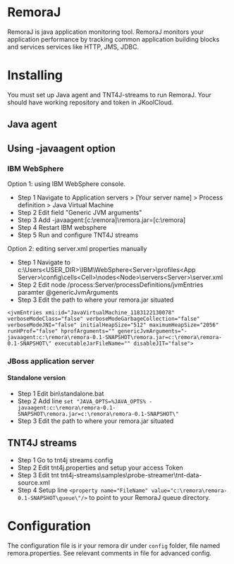 # RemoraJ

RemoraJ is java application monitoring tool. RemoraJ monitors your application performance by tracking common application building blocks and services services like HTTP, JMS, JDBC.

# Installing

You must set up Java agent and TNT4J-streams to run RemoraJ. Your should have working repository and token in JKoolCloud.  

## Java agent 
## Using -javaagent option

### IBM WebSphere

Option 1: using IBM WebSphere console.
 
* Step 1    Navigate to Application servers > [Your server name] > Process definition > Java Virtual Machine
* Step 2    Edit field "Generic JVM arguments"
* Step 3    Add -javaagent:[c:\remora]\remora.jar=[c:\remora]
* Step 4    Restart IBM websphere 
* Step 5    Run and configure TNT4J streams

Option 2: editing server.xml properties manually 

* Step 1    Navigate to c:\Users\<USER_DIR>\IBM\WebSphere\<Server>\profiles\<App Server>\config\cells\<Cell>\nodes\<Node>\servers\<Server>\server.xml
* Step 2    Edit node /process:Server/processDefinitions/jvmEntries paramter @genericJvmArguments
* Step 3    Edit the path to where your remora.jar situated
```
<jvmEntries xmi:id="JavaVirtualMachine_1183122130078" verboseModeClass="false" verboseModeGarbageCollection="false" verboseModeJNI="false" initialHeapSize="512" maximumHeapSize="2056" runHProf="false" hprofArguments="" genericJvmArguments="-javaagent:c:\remora\remora-0.1-SNAPSHOT\remora.jar=c:\remora\remora-0.1-SNAPSHOT\" executableJarFileName="" disableJIT="false">

```

### JBoss application server

#### Standalone version

* Step 1    Edit bin\standalone.bat
* Step 2    Add line 
```set "JAVA_OPTS=%JAVA_OPTS% -javaagent:c:\remora\remora-0.1-SNAPSHOT\remora.jar=c:\remora\remora-0.1-SNAPSHOT\"```
* Step 3    Edit the path to where your remora.jar situated



## TNT4J streams

* Step 1    Go to tnt4j streams config
* Step 2    Edit tnt4j.properties and setup your access Token
* Step 3    Edit tnt tnt4j-streams\samples\probe-streamer\tnt-data-source.xml
* Step 4    Setup line ```<property name="FileName" value="c:\remora\remora-0.1-SNAPSHOT\queue\"/>``` to point to your RemoraJ queue directory.


# Configuration

The configuration file is ir your remora dir under `config` folder, file named remora.properties.
See relevant comments in file for advanced config.
  



